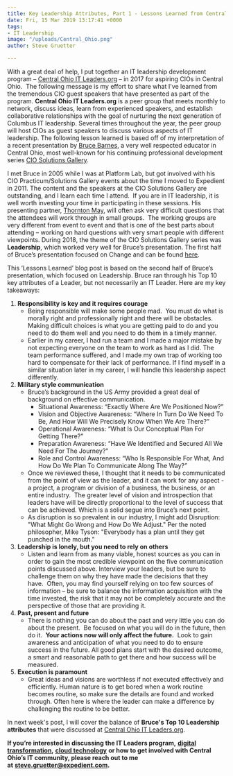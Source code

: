 ```yaml
---
title: Key Leadership Attributes, Part 1 - Lessons Learned from Central Ohio IT Leaders.org
date: Fri, 15 Mar 2019 13:17:41 +0000
tags:
- IT Leadership
image: "/uploads/Central_Ohio.png"
author: Steve Gruetter

---
```

With a great deal of help, I put together an IT leadership development program – [Central Ohio IT Leaders.org](https://itleaders.org/central-ohio/) – in 2017 for aspiring CIOs in Central Ohio.  The following message is my effort to share what I've learned from the tremendous CIO guest speakers that have presented as part of the program. **Central Ohio IT Leaders.org** is a peer group that meets monthly to network, discuss ideas, learn from experienced speakers, and establish collaborative relationships with the goal of nurturing the next generation of Columbus IT leadership. Several times throughout the year, the peer group will host CIOs as guest speakers to discuss various aspects of IT leadership. The following lesson learned is based off of my interpretation of a recent presentation by [Bruce Barnes](https://www.linkedin.com/in/bruce-barnes-653211/), a very well respected educator in Central Ohio, most well-known for his continuing professional development series [CIO Solutions Gallery](https://professionals.engineering.osu.edu/cio-solutions-gallery).  

I met Bruce in 2005 while I was at Platform Lab, but got involved with his CIO Practicum/Solutions Gallery events about the time I moved to Expedient in 2011. The content and the speakers at the CIO Solutions Gallery are outstanding, and I learn each time I attend.  If you are in IT leadership, it is well worth investing your time in participating in these sessions. His presenting partner, [Thornton May](https://www.linkedin.com/in/thornton-may-a224b2/), will often ask very difficult questions that the attendees will work through in small groups.  The working groups are very different from event to event and that is one of the best parts about attending – working on hard questions with very smart people with different viewpoints. During 2018, the theme of the CIO Solutions Gallery series was **Leadership**, which worked very well for Bruce’s presentation. The first half of Bruce’s presentation focused on Change and can be found [here](http://bit.ly/2UqB1qP). 

This ‘Lessons Learned’ blog post is based on the second half of Bruce’s presentation, which focused on Leadership. Bruce ran through his Top 10 key attributes of a Leader, but not necessarily an IT Leader. Here are my key takeaways:

1. **Responsibility is key and it requires courage**
   * Being responsible will make some people mad.  You must do what is morally right and professionally right and there will be obstacles. Making difficult choices is what you are getting paid to do and you need to do them well and you need to do them in a timely manner.
   * Earlier in my career, I had run a team and I made a major mistake by not expecting everyone on the team to work as hard as I did. The team performance suffered, and I made my own trap of working too hard to compensate for their lack of performance. If I find myself in a similar situation later in my career, I will handle this leadership aspect differently.
2. **Military style communication**
   * Bruce’s background in the US Army provided a great deal of background on effective communication.
     * Situational Awareness: “Exactly Where Are We Positioned Now?”
     * Vision and Objective Awareness: “Where In Turn Do We Need To Be, And How Will We Precisely Know When We Are There?”
     * Operational Awareness: “What Is Our Conceptual Plan For Getting There?”
     * Preparation Awareness: “Have We Identified and Secured All We Need For The Journey?”
     * Role and Control Awareness: “Who Is Responsible For What, And How Do We Plan To Communicate Along The Way?”
   * Once we reviewed these, I thought that it needs to be communicated from the point of view as the leader, and it can work for any aspect - a project, a program or division of a business, the business, or an entire industry.  The greater level of vision and introspection that leaders have will be directly proportional to the level of success that can be achieved. Which is a solid segue into Bruce’s next point.
   * As disruption is so prevalent in our industry, I might add Disruption: "What Might Go Wrong and How Do We Adjust." Per the noted philosopher, Mike Tyson: "Everybody has a plan until they get punched in the mouth."
3. **Leadership is lonely, but you need to rely on others**
   * Listen and learn from as many viable, honest sources as you can in order to gain the most credible viewpoint on the five communication points discussed above. Interview your leaders, but be sure to challenge them on why they have made the decisions that they have.  Often, you may find yourself relying on too few sources of information – be sure to balance the information acquisition with the time invested, the risk that it may not be completely accurate and the perspective of those that are providing it.
4. **Past, present and future**
   * There is nothing you can do about the past and very little you can do about the present.  Be focused on what you will do in the future, then do it.  **Your actions now will only affect the future.**  Look to gain awareness and anticipation of what you need to do to ensure success in the future. All good plans start with the desired outcome, a smart and reasonable path to get there and how success will be measured.
5. **Execution is paramount**
   * Great ideas and visions are worthless if not executed effectively and efficiently. Human nature is to get bored when a work routine becomes routine, so make sure the details are found and worked through. Often here is where the leader can make a difference by challenging the routine to be better.

In next week's post, I will cover the balance of **Bruce's Top 10 Leadership attributes** that were discussed at [Central Ohio IT Leaders.org](https://itleaders.org/central-ohio/). 

**If you’re interested in discussing the IT Leaders program,** [**digital transformation**](https://www.expedient.com/blog/is-your-organization-continuousnext/)**,** [**cloud technology**](https://www.expedient.com/services/infrastructure-as-a-service/cloud/) **or how to get involved with Central Ohio’s IT community, please reach out to me at** [**steve.gruetter@expedient.com**](mailto:steve.gruetter@expedient.com)**.**